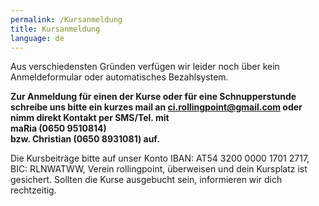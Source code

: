 ```yaml
---
permalink: /Kursanmeldung
title: Kursanmeldung
language: de
---
```

Aus verschiedensten Gründen verfügen wir leider noch über kein Anmeldeformular oder automatisches Bezahlsystem.

**Zur Anmeldung für einen der Kurse oder für eine Schnupperstunde schreibe uns bitte ein kurzes mail an ci.rollingpoint@gmail.com oder nimm direkt Kontakt per SMS/Tel. mit**\
**maRia (0650 9510814)**\
**bzw. Christian (0650 8931081) auf.**

Die Kursbeiträge bitte auf unser Konto IBAN: AT54 3200 0000 1701 2717, BIC: RLNWATWW, Verein rollingpoint, überweisen und dein Kursplatz ist gesichert. Sollten die Kurse ausgebucht sein, informieren wir dich rechtzeitig.